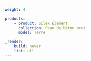 ```yaml
---
weight: 4

products:
    - product: Silex Élément
      collection: Peau de béton brut
      model: Terre

_render:
    build: never
    list: all
---
```

